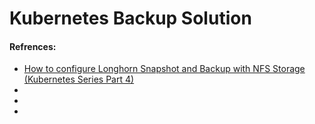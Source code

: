 <!-- Space: RD -->
<!-- Title: Kubernetes Backup Solution -->
# Kubernetes Backup Solution


#### Refrences:
- [How to configure Longhorn Snapshot and Backup with NFS Storage (Kubernetes Series Part 4)
](https://medium.com/@ramkicse/how-to-configure-longhorn-snapshot-and-backup-with-nfs-storage-kubernetes-series-part-4-7861ef0ef758)
- []()
- []()
- []()
